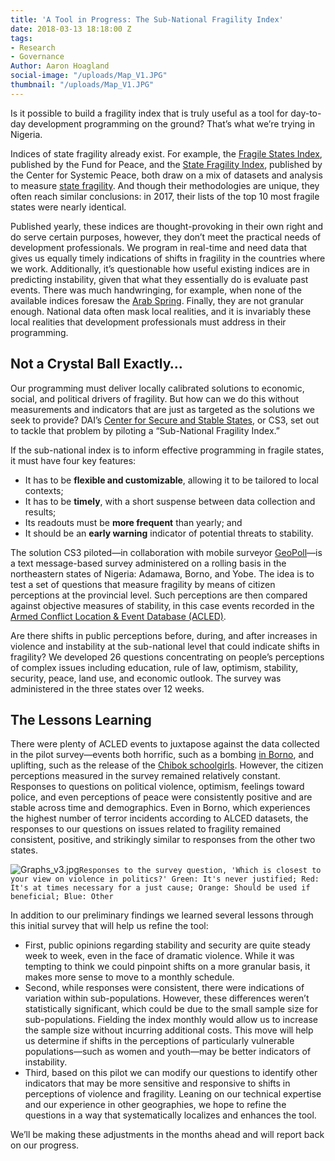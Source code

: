 ```yaml
---
title: 'A Tool in Progress: The Sub-National Fragility Index'
date: 2018-03-13 18:18:00 Z
tags:
- Research
- Governance
Author: Aaron Hoagland
social-image: "/uploads/Map_V1.JPG"
thumbnail: "/uploads/Map_V1.JPG"
---
```


Is it possible to build a fragility index that is truly useful as a tool for day-to-day development programming on the ground? That’s what we’re trying in Nigeria.

<!--more-->

Indices of state fragility already exist. For example, the [Fragile States Index](http://fundforpeace.org/fsi/), published by the Fund for Peace, and the [State Fragility Index](http://www.systemicpeace.org/warlist/warlist.htm), published by the Center for Systemic Peace, both draw on a mix of datasets and analysis to measure [state fragility](https://www.tandfonline.com/doi/abs/10.1080/01436597.2016.1257907?src=recsys&journalCode=ctwq20). And though their methodologies are unique, they often reach similar conclusions: in 2017, their lists of the top 10 most fragile states were nearly identical.

Published yearly, these indices are thought-provoking in their own right and do serve certain purposes, however, they don’t meet the practical needs of development professionals. We program in real-time and need data that gives us equally timely indications of shifts in fragility in the countries where we work. Additionally, it’s questionable how useful existing indices are in predicting instability, given that what they essentially do is evaluate past events. There was much handwringing, for example, when none of the available indices foresaw the [Arab Spring](http://foreignpolicy.com/2011/06/20/dark-crystal/). Finally, they are not granular enough. National data often mask local realities, and it is invariably these local realities that development professionals must address in their programming.

## Not a Crystal Ball Exactly…

Our programming must deliver locally calibrated solutions to economic, social, and political drivers of fragility. But how can we do this without measurements and indicators that are just as targeted as the solutions we seek to provide? DAI’s [Center for Secure and Stable States](https://www.dai.com/news/dai-launches-the-center-for-secure-and-stable-states), or CS3, set out to tackle that problem by piloting a “Sub-National Fragility Index.”

If the sub-national index is to inform effective programming in fragile states, it must have four key features:

* It has to be **flexible and customizable**, allowing it to be tailored to local contexts;
* It has to be **timely**, with a short suspense between data collection and results;
* Its readouts must be **more frequent** than yearly; and
* It should be an **early warning** indicator of potential threats to stability.

The solution CS3 piloted—in collaboration with mobile surveyor [GeoPoll](https://research.geopoll.com/)—is a text message-based survey administered on a rolling basis in the northeastern states of Nigeria: Adamawa, Borno, and Yobe. The idea is to test a set of questions that measure fragility by means of citizen perceptions at the provincial level. Such perceptions are then compared against objective measures of stability‚ in this case events recorded in the [Armed Conflict Location & Event Database (ACLED)](https://www.acleddata.com/).

Are there shifts in public perceptions before, during, and after increases in violence and instability at the sub-national level that could indicate shifts in fragility? We developed 26 questions concentrating on people’s perceptions of complex issues including education, rule of law, optimism, stability, security, peace, land use, and economic outlook. The survey was administered in the three states over 12 weeks.

<script id="infogram_0__/y1v14SkXcG6S78A9PJDF" title="Nigeria ACLED" src="https://e.infogram.com/js/dist/embed.js?I7M" type="text/javascript"></script>
## The Lessons Learning

There were plenty of ACLED events to juxtapose against the data collected in the pilot survey—events both horrific, such as a bombing [in Borno](https://www.reuters.com/article/us-nigeria-security/suicide-bombers-in-northeast-nigerias-maiduguri-kill-17-police-idUSKBN19X1AW), and uplifting, such as the release of the [Chibok schoolgirls](https://www.washingtonpost.com/world/82-chibok-girls-freed-in-nigeria-after-years-in-boko-haram-custody/2017/05/06/34865c84-a398-4af9-90e5-1baafea4f23d_story.html). However, the citizen perceptions measured in the survey remained relatively constant. Responses to questions on political violence, optimism, feelings toward police, and even perceptions of peace were consistently positive and are stable across time and demographics. Even in Borno, which experiences the highest number of terror incidents according to ALCED datasets, the responses to our questions on issues related to fragility remained consistent, positive, and strikingly similar to responses from the other two states.

![Graphs_v3.jpg](/uploads/Graphs_v3.jpg)`Responses to the survey question, 'Which is closest to your view on violence in politics?' Green: It's never justified; Red: It's at times necessary for a just cause; Orange: Should be used if beneficial; Blue: Other`

In addition to our preliminary findings we learned several lessons through this initial survey that will help us refine the tool:

* First, public opinions regarding stability and security are quite steady week to week, even in the face of dramatic violence. While it was tempting to think we could pinpoint shifts on a more granular basis, it makes more sense to move to a monthly schedule.
* Second, while responses were consistent, there were indications of variation within sub-populations. However, these differences weren’t statistically significant, which could be due to the small sample size for sub-populations. Fielding the index monthly would allow us to increase the sample size without incurring additional costs. This move will help us determine if shifts in the perceptions of particularly vulnerable populations—such as women and youth—may be better indicators of instability.
* Third, based on this pilot we can modify our questions to identify other indicators that may be more sensitive and responsive to shifts in perceptions of violence and fragility. Leaning on our technical expertise and our experience in other geographies, we hope to refine the questions in a way that systematically localizes and enhances the tool.

We’ll be making these adjustments in the months ahead and will report back on our progress.